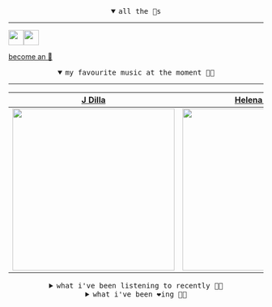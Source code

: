 <details open>

<summary align="center"><samp>all the 🥚s</samp></summary>
<hr />

<a href="https://github.com/pvinis"><img src="https://avatars.githubusercontent.com/u/100233?s=90&v=4" width="30" height="30" /><a href="https://github.com/maxPugh"><img src="https://avatars.githubusercontent.com/u/46350013?s=90&u=0a4fa85dd771891a2d293e910fa9ab51327cf434&v=4" width="30" height="30" />

<samp><a href="https://github.com/bitttttten/bitttttten/stargazers">become an 🥚</a></samp>

</details>

<details open>

<summary align="center"><samp>my favourite music at the moment 🎵🎶</samp></summary>
<hr />

<!-- toc -->

| [J Dilla](https://open.spotify.com/artist/0IVcLMMbm05VIjnzPkGCyp)                                                                                                | [Helena Deland](https://open.spotify.com/artist/0BJeP79i5wKgCqsEEiQ7G0)                                                                                          | [Boards of Canada](https://open.spotify.com/artist/2VAvhf61GgLYmC6C8anyX1)                                                                                       | [Mount Eerie](https://open.spotify.com/artist/4Sw0SFu1fFdYXdAEVdrqnO)                                                                                            |
| ---------------------------------------------------------------------------------------------------------------------------------------------------------------- | ---------------------------------------------------------------------------------------------------------------------------------------------------------------- | ---------------------------------------------------------------------------------------------------------------------------------------------------------------- | ---------------------------------------------------------------------------------------------------------------------------------------------------------------- |
| [<img src="https://i.scdn.co/image/ab6761610000e5ebc68a069a1c70eca57b2828d2" width="320" height="auto">](https://open.spotify.com/artist/0IVcLMMbm05VIjnzPkGCyp) | [<img src="https://i.scdn.co/image/ab6761610000e5ebb6d9808dc2697b5c6b82f607" width="320" height="auto">](https://open.spotify.com/artist/0BJeP79i5wKgCqsEEiQ7G0) | [<img src="https://i.scdn.co/image/c0b33a8d211600d70dcda3077d6a582da34321b0" width="320" height="auto">](https://open.spotify.com/artist/2VAvhf61GgLYmC6C8anyX1) | [<img src="https://i.scdn.co/image/ab6772690000dd22e522ccd23c2aa1c6dff0a915" width="320" height="auto">](https://open.spotify.com/artist/4Sw0SFu1fFdYXdAEVdrqnO) |

<!-- tocstop -->

</details>

<details>

<summary align="center"><samp>what i've been listening to recently 🎵🎶</samp></summary>
<hr />

<!-- toc -->

| [Baby<br />Helena Deland](https://open.spotify.com/track/1i6mTfj9Nn2bYMsrkdqdSc)                                                                                | [Felt<br />Cloth](https://open.spotify.com/track/4ZYMSm3o3AO9U2fUPfrU6f)                                                                                        | [Missing Moments<br />Anna Wall](https://open.spotify.com/track/5pRbMHyqdJFKr5ehDcqR5t)                                                                         | [Outro 4 NYC<br />Vondelpark](https://open.spotify.com/track/5po3pk15QRCg1jf9thg39N)                                                                            |
| --------------------------------------------------------------------------------------------------------------------------------------------------------------- | --------------------------------------------------------------------------------------------------------------------------------------------------------------- | --------------------------------------------------------------------------------------------------------------------------------------------------------------- | --------------------------------------------------------------------------------------------------------------------------------------------------------------- |
| [<img src="https://i.scdn.co/image/ab6761610000e5ebb6d9808dc2697b5c6b82f607" width="320" height="auto">](https://open.spotify.com/track/1i6mTfj9Nn2bYMsrkdqdSc) | [<img src="https://i.scdn.co/image/ab6761610000e5eb48e00ec6a4460934c59ecf02" width="320" height="auto">](https://open.spotify.com/track/4ZYMSm3o3AO9U2fUPfrU6f) | [<img src="https://i.scdn.co/image/ab6761610000e5eb40df6316268afb57ce1d4d4a" width="320" height="auto">](https://open.spotify.com/track/5pRbMHyqdJFKr5ehDcqR5t) | [<img src="https://i.scdn.co/image/ab6761610000e5ebf56b727446cdc48f534e9ea7" width="320" height="auto">](https://open.spotify.com/track/5po3pk15QRCg1jf9thg39N) |

<!-- tocstop -->

</details>

<details>

<summary align="center"><samp>what i've been ❤️ing 🎵🎶</samp></summary>
<hr />

<!-- toc -->

| [Won't Do<br />J Dilla](https://open.spotify.com/album/6hXXKsVVTfDbRTEuHaInI5)                                                                                  | [The Field Code<br />Brokeback](https://open.spotify.com/album/32zOl1bVoUW35RlXQ9sGu1)                                                                          | [E=mc2<br />J Dilla](https://open.spotify.com/album/6hXXKsVVTfDbRTEuHaInI5)                                                                                     | [Smokes Quantity<br />Boards of Canada](https://open.spotify.com/album/1vWnB0hYmluskQuzxwo25a)                                                                  |
| --------------------------------------------------------------------------------------------------------------------------------------------------------------- | --------------------------------------------------------------------------------------------------------------------------------------------------------------- | --------------------------------------------------------------------------------------------------------------------------------------------------------------- | --------------------------------------------------------------------------------------------------------------------------------------------------------------- |
| [<img src="https://i.scdn.co/image/ab67616d0000b273201ae994b1a3f01802d65c2d" width="320" height="auto">](https://open.spotify.com/album/6hXXKsVVTfDbRTEuHaInI5) | [<img src="https://i.scdn.co/image/ab67616d0000b273cbe39cf77510d62862c7d3c1" width="320" height="auto">](https://open.spotify.com/album/32zOl1bVoUW35RlXQ9sGu1) | [<img src="https://i.scdn.co/image/ab67616d0000b273201ae994b1a3f01802d65c2d" width="320" height="auto">](https://open.spotify.com/album/6hXXKsVVTfDbRTEuHaInI5) | [<img src="https://i.scdn.co/image/ab67616d0000b2730ddcb1077d30a5ffb59b6864" width="320" height="auto">](https://open.spotify.com/album/1vWnB0hYmluskQuzxwo25a) |

<!-- tocstop -->

</details>
